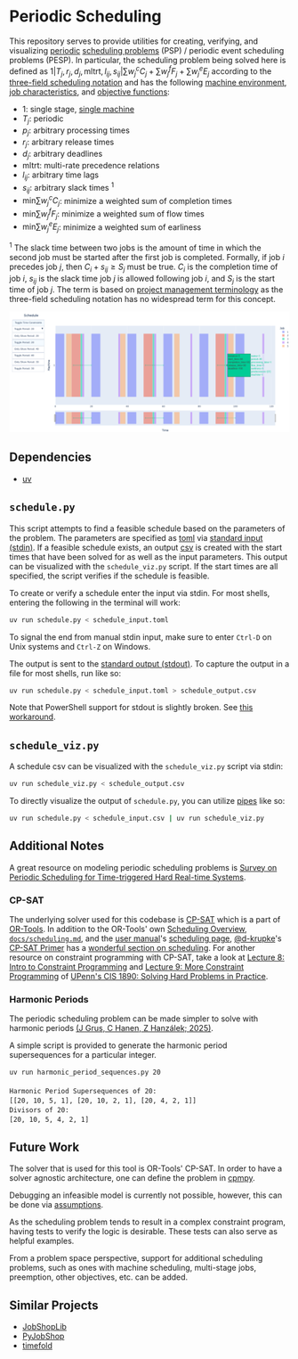 # Periodic Scheduling

This repository serves to provide utilities for creating, verifying, and visualizing [periodic](https://scholar.google.com/scholar?q=Survey+on+Periodic+Scheduling+for+Time-triggered+Hard+Real-time+Systems) [scheduling problems](https://en.wikipedia.org/wiki/Optimal_job_scheduling) (PSP) / periodic event scheduling problems (PESP). In particular, the scheduling problem being solved here is defined as $1|T_j,r_j,d_j,\text{mltrt},l_{ij},s_{ij}|\sum w^c_j C_j + \sum w^f_j F_j + \sum w^e_j E_j$ according to the [three-field scheduling notation](https://scholar.google.com/scholar?q=Survey+on+Periodic+Scheduling+for+Time-triggered+Hard+Real-time+Systems) and has the following [machine environment](https://en.wikipedia.org/wiki/Optimal_job_scheduling#Machine_environments), [job characteristics](https://en.wikipedia.org/wiki/Optimal_job_scheduling#Job_characteristics), and [objective functions](https://en.wikipedia.org/wiki/Optimal_job_scheduling#Objective_functions):

* $1$: single stage, [single machine](https://en.wikipedia.org/wiki/Single-machine_scheduling)
* $T_j$: periodic
* $p_j$: arbitrary processing times
* $r_j$: arbitrary release times
* $d_j$: arbitrary deadlines
* $\text{mltrt}$: multi-rate precedence relations
* $l_{ij}$: arbitrary time lags
* $s_{ij}$: arbitrary slack times $^1$
* $\text{min} \sum w^c_j C_j$: minimize a weighted sum of completion times
* $\text{min} \sum w^f_j F_j$: minimize a weighted sum of flow times
* $\text{min} \sum w^e_j E_j$: minimize a weighted sum of earliness

$^1$ The slack time between two jobs is the amount of time in which the second job must be started after the first job is completed. Formally, if job $i$ precedes job $j$, then $C_i + s_{ij} \geq S_j$ must be true. $C_i$ is the completion time of job $i$, $s_{ij}$ is the slack time job $j$ is allowed following job $i$, and $S_j$ is the start time of job $j$.
The term is based on [project management terminology](https://en.wikipedia.org/wiki/Float_(project_management)) as the three-field scheduling notation has no widespread term for this concept.

[![Schedule Demo](./schedule_demo.png)](./schedule_demo.png)

## Dependencies

* [uv](https://docs.astral.sh/uv/)

## `schedule.py`

This script attempts to find a feasible schedule based on the parameters of the problem. The parameters are specified as [toml](https://toml.io) via [standard input (stdin)](https://en.wikipedia.org/wiki/Standard_streams#Standard_input_(stdin)). If a feasible schedule exists, an output [csv](https://www.ietf.org/rfc/rfc4180.txt) is created with the start times that have been solved for as well as the input parameters. This output can be visualized with the `schedule_viz.py` script. If the start times are all specified, the script verifies if the schedule is feasible.

To create or verify a schedule enter the input via stdin.
For most shells, entering the following in the terminal will work:

```bash
uv run schedule.py < schedule_input.toml
```

To signal the end from manual stdin input, make sure to enter `Ctrl-D` on Unix systems and `Ctrl-Z` on Windows.

The output is sent to the [standard output (stdout)](https://en.wikipedia.org/wiki/Standard_streams#Standard_output_(stdout)). To capture the output in a file for most shells, run like so:

```bash
uv run schedule.py < schedule_input.toml > schedule_output.csv
```

Note that PowerShell support for stdout is slightly broken. See [this workaround](https://github.com/PowerShell/PowerShell/issues/5974#issuecomment-1297513901).

## `schedule_viz.py`

A schedule csv can be visualized with the `schedule_viz.py` script via stdin:

```bash
uv run schedule_viz.py < schedule_output.csv
```

To directly visualize the output of `schedule.py`, you can utilize [pipes](https://en.wikipedia.org/wiki/Pipeline_(Unix)) like so:

```bash
uv run schedule.py < schedule_input.csv | uv run schedule_viz.py
```

## Additional Notes

A great resource on modeling periodic scheduling problems is [Survey on Periodic Scheduling for Time-triggered Hard Real-time Systems](https://dl.acm.org/doi/abs/10.1145/3431232).

### CP-SAT

The underlying solver used for this codebase is [CP-SAT](https://developers.google.com/optimization/cp) which is a part of [OR-Tools](https://developers.google.com/optimization/). In addition to the OR-Tools' own [Scheduling Overview](https://developers.google.com/optimization/scheduling), [`docs/scheduling.md`](https://github.com/google/or-tools/blob/stable/ortools/sat/docs/scheduling.md), and the [user manual](https://acrogenesis.com/or-tools/documentation/user_manual/manual/ls/scheduling_or_tools.html)'s [scheduling page](https://acrogenesis.com/or-tools/documentation/user_manual/manual/ls/scheduling_or_tools.html), [@d-krupke](https://github.com/d-krupke)'s [CP-SAT Primer](https://d-krupke.github.io/cpsat-primer/) has a [wonderful section on scheduling](https://d-krupke.github.io/cpsat-primer/04B_advanced_modelling.html#scheduling-and-packing-with-intervals). For another resource on constraint programming with CP-SAT, take a look at [Lecture 8: Intro to Constraint Programming](https://www.cis.upenn.edu/~cis1890/files/Lecture8.pdf) and [Lecture 9: More Constraint Programming](https://www.cis.upenn.edu/~cis1890/files/Lecture9.pdf) of [UPenn's CIS 1890: Solving Hard Problems in Practice](https://www.cis.upenn.edu/~cis1890/).

### Harmonic Periods

The periodic scheduling problem can be made simpler to solve with harmonic periods [(J Grus, C Hanen, Z Hanzálek; 2025)](https://arxiv.org/abs/2503.19003).

A simple script is provided to generate the harmonic period supersequences for a particular integer.

```bash
uv run harmonic_period_sequences.py 20

Harmonic Period Supersequences of 20:
[[20, 10, 5, 1], [20, 10, 2, 1], [20, 4, 2, 1]]
Divisors of 20:
[20, 10, 5, 4, 2, 1]
```

## Future Work

The solver that is used for this tool is OR-Tools' CP-SAT. In order to have a solver agnostic architecture, one can define the problem in [cpmpy](https://github.com/CPMpy/cpmpy).

Debugging an infeasible model is currently not possible, however, this can be done via [assumptions](https://github.com/d-krupke/cpsat-primer?tab=readme-ov-file#assumptions).

As the scheduling problem tends to result in a complex constraint program, having tests to verify the logic is desirable. These tests can also serve as helpful examples.

From a problem space perspective, support for additional scheduling problems, such as ones with machine scheduling, multi-stage jobs, preemption, other objectives, etc. can be added.

## Similar Projects

* [JobShopLib](https://github.com/Pabloo22/job_shop_lib)
* [PyJobShop](https://github.com/PyJobShop/PyJobShop)
* [timefold](https://github.com/timefoldai/timefold-solver)
